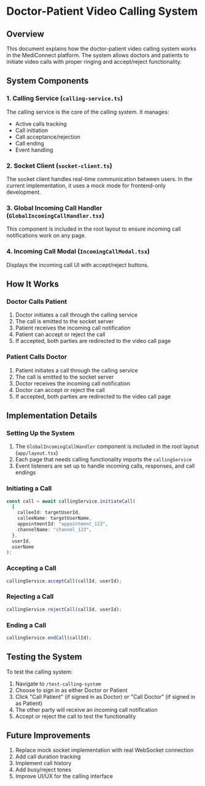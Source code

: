 # Doctor-Patient Video Calling System

## Overview

This document explains how the doctor-patient video calling system works in the MediConnect platform. The system allows doctors and patients to initiate video calls with proper ringing and accept/reject functionality.

## System Components

### 1. Calling Service (`calling-service.ts`)

The calling service is the core of the calling system. It manages:

- Active calls tracking
- Call initiation
- Call acceptance/rejection
- Call ending
- Event handling

### 2. Socket Client (`socket-client.ts`)

The socket client handles real-time communication between users. In the current implementation, it uses a mock mode for frontend-only development.

### 3. Global Incoming Call Handler (`GlobalIncomingCallHandler.tsx`)

This component is included in the root layout to ensure incoming call notifications work on any page.

### 4. Incoming Call Modal (`IncomingCallModal.tsx`)

Displays the incoming call UI with accept/reject buttons.

## How It Works

### Doctor Calls Patient

1. Doctor initiates a call through the calling service
2. The call is emitted to the socket server
3. Patient receives the incoming call notification
4. Patient can accept or reject the call
5. If accepted, both parties are redirected to the video call page

### Patient Calls Doctor

1. Patient initiates a call through the calling service
2. The call is emitted to the socket server
3. Doctor receives the incoming call notification
4. Doctor can accept or reject the call
5. If accepted, both parties are redirected to the video call page

## Implementation Details

### Setting Up the System

1. The `GlobalIncomingCallHandler` component is included in the root layout (`app/layout.tsx`)
2. Each page that needs calling functionality imports the `callingService`
3. Event listeners are set up to handle incoming calls, responses, and call endings

### Initiating a Call

```typescript
const call = await callingService.initiateCall(
  {
    calleeId: targetUserId,
    calleeName: targetUserName,
    appointmentId: "appointment_123",
    channelName: "channel_123",
  },
  userId,
  userName
);
```

### Accepting a Call

```typescript
callingService.acceptCall(callId, userId);
```

### Rejecting a Call

```typescript
callingService.rejectCall(callId, userId);
```

### Ending a Call

```typescript
callingService.endCall(callId);
```

## Testing the System

To test the calling system:

1. Navigate to `/test-calling-system`
2. Choose to sign in as either Doctor or Patient
3. Click "Call Patient" (if signed in as Doctor) or "Call Doctor" (if signed in as Patient)
4. The other party will receive an incoming call notification
5. Accept or reject the call to test the functionality

## Future Improvements

1. Replace mock socket implementation with real WebSocket connection
2. Add call duration tracking
3. Implement call history
4. Add busy/reject tones
5. Improve UI/UX for the calling interface
